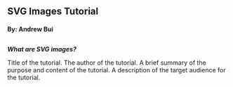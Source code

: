 ## SVG Images Tutorial
#### By: Andrew Bui
##
##

**_What are SVG images?_**





Title of the tutorial.
The author of the tutorial.
A brief summary of the purpose and content of the tutorial.
A description of the target audience for the tutorial.
